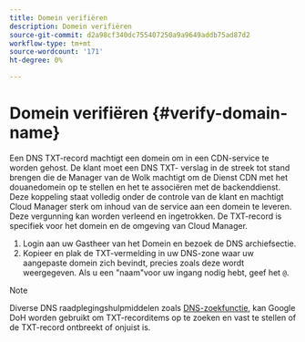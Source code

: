 ```yaml
---
title: Domein verifiëren
description: Domein verifiëren
source-git-commit: d2a98cf340dc755407250a9a9649addb75ad87d2
workflow-type: tm+mt
source-wordcount: '171'
ht-degree: 0%

---
```



# Domein verifiëren {#verify-domain-name}

Een DNS TXT-record machtigt een domein om in een CDN-service te worden gehost. De klant moet een DNS TXT- verslag in de streek tot stand brengen die de Manager van de Wolk machtigt om de Dienst CDN met het douanedomein op te stellen en het te associëren met de backenddienst. Deze koppeling staat volledig onder de controle van de klant en machtigt Cloud Manager sterk om inhoud van de service aan een domein te leveren. Deze vergunning kan worden verleend en ingetrokken. De TXT-record is specifiek voor het domein en de omgeving van Cloud Manager.

1. Login aan uw Gastheer van het Domein en bezoek de DNS archiefsectie.
1. Kopieer en plak de TXT-vermelding in uw DNS-zone waar uw aangepaste domein zich bevindt, precies zoals deze wordt weergegeven. Als u een &quot;naam&quot;voor uw ingang nodig hebt, geef het `@`.

>[!NOTE]
>Diverse DNS raadplegingshulpmiddelen zoals [DNS-zoekfunctie](https://www.ultratools.com/tools/dnsLookup), kan Google DoH worden gebruikt om TXT-recorditems op te zoeken en vast te stellen of de TXT-record ontbreekt of onjuist is.

